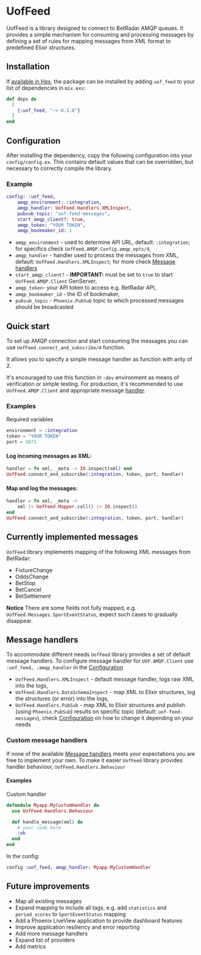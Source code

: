 # UofFeed

UofFeed is a library designed to connect to BetRadar AMQP queues. It provides
a simple mechanism for consuming and processing messages by defining a set of rules for
mapping messages from XML format to predefined Elixir structures.

## Installation

If [available in Hex](https://hex.pm/docs/publish), the package can be installed
by adding `uof_feed` to your list of dependencies in `mix.exs`:

```elixir
def deps do
  [
    {:uof_feed, "~> 0.1.0"}
  ]
end
```

## Configuration

After installing the dependency, copy the following configuration into your `config/config.ex`.
This contains default values that can be overridden, but necessary to correctly compile the library.

### Example

```elixir
config: :uof_feed,
    amqp_environment: :integration,
    amqp_handler: UofFeed.Handlers.XMLInspect,
    pubsub_topic: "uof-feed-messages",
    start_amqp_client?: true,
    amqp_token: "YOUR TOKEN",
    amqp_bookmaker_id: 1
```

- `amqp_environment` - used to determine API URL, default: `:integration`; for specifics check `UofFeed.AMQP.Config.amqp_opts/4`,
- `amqp_handler` - handler used to process the messages from XML, default: `UofFeed.Handlers.XMLInspect`; for more check [Message handlers](#message-handlers)
- `start_amqp_client?` - **IMPORTANT:** must be set to `true` to start `UofFeed.AMQP.Client` GenServer,
- `amqp_token`- your API token to access e.g. BetRadar API,
- `amqp_bookmaker_id` - the ID of bookmaker,
- `pubsub_topic` - `Phoenix.PubSub` topic to which processed messages should be broadcasted

## Quick start

To set up AMQP connection and start consuming the messages you can use `UofFeed.connect_and_subscribe/4` function.

It allows you to specify a simple message handler as function with arity of 2.

It's encouraged to use this function in `:dev` environment as means of verification or simple testing.
For production, it's recommended to use `UofFeed.AMQP.Client` and appropriate message [handler](#message-handlers).

### Examples

Required variables
```elixir
environment = :integration
token = "YOUR TOKEN"
port = 5671
```

#### Log incoming messages as XML:
```elixir
handler = fn xml, _meta -> IO.inspect(xml) end
UofFeed.connect_and_subscribe(:integration, token, port, handler)
```

#### Map and log the messages:
```elixir
handler = fn xml, _meta ->
    xml |> UofFeed.Mapper.call() |> IO.inspect()
end
UofFeed.connect_and_subscribe(:integration, token, port, handler)
```

## Currently implemented messages

`UofFeed` library implements mapping of the following XML messages from BetRadar:
- FixtureChange
- OddsChange
- BetStop
- BetCancel
- BetSettlement

**Notice**
There are some fields not fully mapped, e.g. `UofFeed.Messages.SportEventStatus`, expect such cases to gradually disappear.

## Message handlers

To accommodate different needs `UofFeed` library provides a set of default message handlers.
To configure message handler for `UOF.AMQP.Client` use `:uof_feed, :amqp_handler` in the [Configuration](#configuration)
- `UofFeed.Handlers.XMLInspect` - default message handler, logs raw XML into the logs,
- `UofFeed.Handlers.DataSchemaInspect` - map XML to Elixir structures, log the structures (or error) into the logs,
- `UofFeed.Handlers.PubSub` - map XML to Elixir structures and publish (using `Phoenix.PubSub`) results on specific topic (default: `uof-feed-messages`), check [Configuration](#configuration) on how to change it depending on your needs

### Custom message handlers

If none of the available [Message handlers](#message-handlers) meets your expectations you are free to implement your own.
To make it easier `UofFeed` library provides handler behaviour, `UofFeed.Handlers.Behaviour`

#### Examples

Custom handler
```elixir
defmodule Myapp.MyCustomHandler do
  use UofFeed.Handlers.Behaviour

  def handle_message(xml) do
    # your code here
    :ok
  end
end
```

In the config:
```elixir
config :uof_feed, amqp_handler: Myapp.MyCustomHandler
```

## Future improvements
  - Map all existing messages
  - Expand mapping to include all tags, e.g. add `statistics` and `period_scores` to `SportEventStatus` mapping
  - Add a Phoenix LiveView application to provide dashboard features
  - Improve application resiliency and error reporting
  - Add more message handlers
  - Expand list of providers
  - Add metrics
